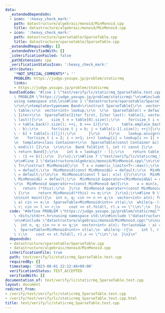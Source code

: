 ```yaml
---
data:
  _extendedDependsOn:
  - icon: ':heavy_check_mark:'
    path: datastructure/algebraic/monoid/MinMonoid.cpp
    title: datastructure/algebraic/monoid/MinMonoid.cpp
  - icon: ':heavy_check_mark:'
    path: datastructure/sparsetable/SparseTable.cpp
    title: datastructure/sparsetable/SparseTable.cpp
  _extendedRequiredBy: []
  _extendedVerifiedWith: []
  _isVerificationFailed: false
  _pathExtension: cpp
  _verificationStatusIcon: ':heavy_check_mark:'
  attributes:
    '*NOT_SPECIAL_COMMENTS*': ''
    PROBLEM: https://judge.yosupo.jp/problem/staticrmq
    links:
    - https://judge.yosupo.jp/problem/staticrmq
  bundledCode: "#line 1 \"test/verify/lc/staticrmq_SparseTable.test.cpp\"\n#define\
    \ PROBLEM \"https://judge.yosupo.jp/problem/staticrmq\"\n\n#include <bits/stdc++.h>\n\
    using namespace std;\n\n#line 2 \"datastructure/sparsetable/SparseTable.cpp\"\n\
    \r\n\r\ntemplate<typename Band>\r\nstruct SparseTable{\r\n  vector<vector<Band>>\
    \ table;\r\n  vector<int> lookup;\r\n  \r\n  SparseTable() = default;\r\n  template<class\
    \ Iiter>\r\n  SparseTable(Iiter first, Iiter last): table(1, vector<Band>(first,\
    \ last)){\r\n    size_t n = table[0].size();\r\n    for(size_t i = 1, b = 1; b\
    \ < table.back().size(); ++i, b <<= 1){\r\n      table.emplace_back(); table.reserve(n\
    \ - b);\r\n      for(size_t j = b; j < table[i-1].size(); ++j){\r\n        table[i].push_back(table[i-1][j\
    \ - b] + table[i-1][j]);\r\n      }\r\n    }\r\n    lookup.assign(n + 1, 0);\r\
    \n    for(size_t i = 2; i < n+1; i++) lookup[i] = lookup[i >> 1] + 1;\r\n  }\r\
    \n  template<class Container>\r\n  SparseTable(const Container &c): SparseTable(begin(c),\
    \ end(c)) {}\r\n  \r\n\r\n  Band fold(int l, int r) const {\r\n    if(l == r)\
    \ return Band{};\r\n    int b = lookup[r - l];\r\n    return table[b][l] + table[b][r\
    \ - (1 << b)];\r\n  }\r\n};\r\n#line 7 \"test/verify/lc/staticrmq_SparseTable.test.cpp\"\
    \n\n#line 2 \"datastructure/algebraic/monoid/MinMonoid.cpp\"\n\r\ntemplate<typename\
    \ T>\r\nstruct MinMonoid{\r\n  T x = numeric_limits<T>::max();\r\n  MinMonoid()\
    \ = default;\r\n  MinMonoid(const MinMonoid&) = default;\r\n  MinMonoid(MinMonoid&&)\
    \ = default;\r\n\r\n  MinMonoid(const T &x): x(x) {}\r\n\r\n  MinMonoid &operator=(const\
    \ MinMonoid&) = default;\r\n  MinMonoid &operator=(MinMonoid&&) = default;\r\n\
    \r\n  MinMonoid &operator+=(const MinMonoid &m){\r\n    x = min(x, m.x);\r\n \
    \   return (*this);\r\n  }\r\n  MinMonoid operator+(const MinMonoid &m) const\
    \ {\r\n    return MinMonoid(*this) += m;\r\n  }\r\n};\r\n#line 9 \"test/verify/lc/staticrmq_SparseTable.test.cpp\"\
    \n\nint main(){\n  int n, q; cin >> n >> q;\n  vector<int> a(n); for(auto&&e :\
    \ a) cin >> e;\n  SparseTable<MinMonoid<int>> st(a);\n  while(q--){\n    int l,\
    \ r; cin >> l >> r;\n    cout << st.fold(l, r).x << \"\\n\";\n  }\n}\n"
  code: "#define PROBLEM \"https://judge.yosupo.jp/problem/staticrmq\"\n\n#include\
    \ <bits/stdc++.h>\nusing namespace std;\n\n#include \"datastructure/sparsetable/SparseTable.cpp\"\
    \n\n#include \"datastructure/algebraic/monoid/MinMonoid.cpp\"\n\nint main(){\n\
    \  int n, q; cin >> n >> q;\n  vector<int> a(n); for(auto&&e : a) cin >> e;\n\
    \  SparseTable<MinMonoid<int>> st(a);\n  while(q--){\n    int l, r; cin >> l >>\
    \ r;\n    cout << st.fold(l, r).x << \"\\n\";\n  }\n}\n"
  dependsOn:
  - datastructure/sparsetable/SparseTable.cpp
  - datastructure/algebraic/monoid/MinMonoid.cpp
  isVerificationFile: true
  path: test/verify/lc/staticrmq_SparseTable.test.cpp
  requiredBy: []
  timestamp: '2023-08-01 22:12:46+09:00'
  verificationStatus: TEST_ACCEPTED
  verifiedWith: []
documentation_of: test/verify/lc/staticrmq_SparseTable.test.cpp
layout: document
redirect_from:
- /verify/test/verify/lc/staticrmq_SparseTable.test.cpp
- /verify/test/verify/lc/staticrmq_SparseTable.test.cpp.html
title: test/verify/lc/staticrmq_SparseTable.test.cpp
---
```

